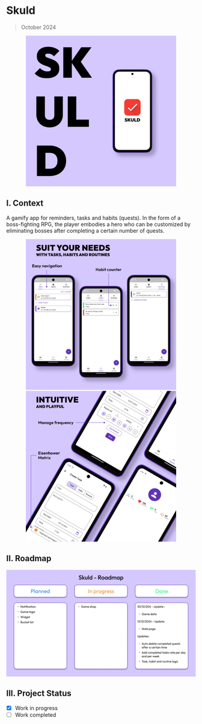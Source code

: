 # Skuld

> October 2024

<p align="center">
  <img width="400" alt="Page 1" src="assets/readme/Page 1.jpg">
</p>


## I. Context

A gamify app for reminders, tasks and habits (quests). In the form of a boss-fighting RPG, the player embodies a hero who can be customized by eliminating bosses after completing a certain number of quests.

<p align="center">
  <img width="400" alt="Page 2" src="assets/readme/Page 2.jpg">
  <img width="400" alt="Page 3" src="assets/readme/Page 3.jpg">
</p>

## II. Roadmap

<p align="center">
  <img width="720" alt="Roadmap" src="assets/readme/Skuld_Roadmap.jpg">
</p>

## III. Project Status

- [X] Work in progress
- [ ] Work completed
